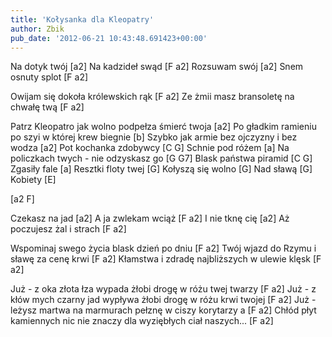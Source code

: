 ```yaml
---
title: 'Kołysanka dla Kleopatry'
author: Zbik
pub_date: '2012-06-21 10:43:48.691423+00:00'
---
```


Na dotyk twój [a2]
Na kadzideł swąd [F a2]
Rozsuwam swój [a2]
Snem osnuty splot [F a2]

Owijam się dokoła królewskich rąk [F a2]
Ze żmii masz bransoletę na chwałę twą [F a2]

Patrz Kleopatro jak wolno podpełza śmierć twoja [a2]
Po gładkim ramieniu po szyi w której krew biegnie [b]
Szybko jak armie bez ojczyzny i bez wodza [a2]
Pot kochanka zdobywcy [C G]
Schnie pod różem [a]
Na policzkach twych - nie odzyskasz go [G G7]
Blask państwa piramid [C G]
Zgasiły fale [a]
Resztki floty twej [G]
Kołyszą się wolno [G]
Nad sławą [G]
Kobiety [E]

[a2 F]

Czekasz na jad [a2] 
A ja zwlekam wciąż [F a2]
I nie tknę cię [a2]
Aż poczujesz żal i strach [F a2]

Wspominaj swego życia blask dzień po dniu [F a2]
Twój wjazd do Rzymu i sławę za cenę krwi [F a2]
Kłamstwa i zdradę najbliższych w ulewie klęsk [F a2]

Już - z oka złota łza wypada żłobi drogę w różu twej twarzy [F a2]
Już - z kłów mych czarny jad wypływa żłobi drogę w różu krwi twojej [F a2]
Już - leżysz martwa na marmurach pełznę w ciszy korytarzy a [F a2]
Chłód płyt kamiennych nic nie znaczy dla wyziębłych ciał naszych... [F a2]